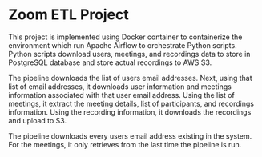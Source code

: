 # Zoom ETL Project

This project is implemented using Docker container to containerize the environment which run Apache Airflow to orchestrate Python scripts. Python scripts download users, meetings, and recordings data to store in PostgreSQL database and store actual recordings to AWS S3.

The pipeline downloads the list of users email addresses. Next, using that list of email addresses, it downloads user information and meetings information associated with that user email address. Using the list of meetings, it extract the meeting details, list of participants, and recordings information. Using the recording information, it downloads the recordings and upload to S3.

The pipeline downloads every users email address existing in the system. For the meetings, it only retrieves from the last time the pipeline is run.
